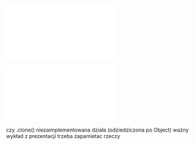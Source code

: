 ![](Notatki/Semestr%203/Języki%20programowania/Wykłady/Wykład%203/Wyk03-jvm-dziedziczenie-interfejsy-TK.pdf)

![](Notatki/Semestr%203/Języki%20programowania/Wykłady/Wykład%203/ISM-TK-lect04.pdf)

czy .clone() niezaimplementowana działa (odziedziczona po Object)
ważny wykład z prezentacji trzeba zapamietac rzeczy